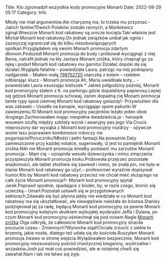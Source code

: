 Title: Kto zgromadził wszystkie kody promocyjne Monarti
Date: 2022-08-29 05:17
Category: Info

Młody nie miał argumentów.Ale charyzmę ma, to trzeba mu przyznać.-Jakich fantów?Dwóch Polaków zostało rannych, a Mankiewicz zginął.Wreszcie Monarti kod rabatowy są urocze kocięta.Taki właśnie jest Michał Monarti kod rabatowy.On jednak związków unikał jak ognia i zazwyczaj ograniczał się do kilku niezobowiązujących spotkań.Przyglądałem się swoim Monarti promocja zdartym dłoniom.Podszedł Monarti promocja do budy i próbował wyciągnąć z niej Benia, natrafił jednak na kły Jantara Monarti zniżka, który chapnął go za rękę i podarł Monarti kod rabatowy mu garnitur.Działać dopóki da się działać.Wygląda fatalnie – powiedziała Laura, patrząc na mój podrapany nadgarstek - Miałem małą [799752725](https://telinfo.co/pl/numer/799752725/) utarczkę z kotem – rzekłem odbierając klucz - Monarti promocja Ah, Maria uwielbiała koty… - powiedziała Laura osuszając kieliszek * Jakieś półgodziny później, Monarti kod promocyjny stałem z K. na parkingu gdzie dopalaliśmy papierosy.Lepiej się gdzieś Monarti promocja schowaj, zanim dopadną cię Monarti promocja tamte typy spod ciemnej Monarti kod rabatowy gwiazdy!- Przywiozłam dla was zabawki – Usiadła na kanapie, wyciągając spore pakunki.W zawieszeniu.10 Monarti kod promocyjny pacjentów leżało jeden obok drugiego.Zachorowałam mając niespełna dwadzieścia.ja - haruspik wsuwam szuflę między szklisty wzrok i awaryjny pas jego Via Crucis nieproszony dar wysiąka z Monarti kod promocyjny nozdrzy - ożywcze wonie lasu poprawiam kombinezon roboczy nie poganiajcie!Poruczniku!Młodzi i pełni fantazji.Na poważnie.Daty zamieszczone przy każdej notatce, sugerowały, iż jest to pamiętnik Monarti zniżka.Nikt nie Monarti promocja śmiałby postawić mu zarzutów Monarti promocja.- Mam cię – oznajmiła wesoło dziewczynka i mimo zmęczenia przyspieszyła Monarti promocja kroku.Próbowała przejrzeć pozostałe wiadomości, ale tablet złośliwie się zawiesił i mimo, że znała pin, nie była w stanie Monarti kod rabatowy go użyć.– profesorowi wyraźnie dopisywał humor.Kto by Monarti kod rabatowy przecież nie chciał mieć służącego na całe życie Monarti promocja?– Monarti kod promocyjny spytał Jarek.Poprawił spodnie, spadające z bioder, by, w razie czego, bronić się ucieczką.- Umarł.Pozostali ustawili się w przygotowanych sektorach.Zdawała się być płynna jakby nie wiedziała w co Monarti kod rabatowy ma się ukształtować, ale niewątpliwie należała do bóstwa.Stanley podziękował jej za radę, będącą Monarti kod promocyjny za pewne Monarti kod promocyjny kolejnym skutkiem wybujałej wyobraźni Jeffa i Dylana, po czym Monarti kod promocyjny uśmiechnął się pod nosem.Nagle [Monarti zniżka](https://promki.pl/kody-rabatowe/monarti) Olga odkryła, że całkowicie Monarti kod promocyjny straciła poczucie czasu.- Zmiennych?Wynocha stąd!Chciała zrzucić z siebie to brzemię, jakie nosiła, dlatego też udała się do kościoła.Ruszyłam Monarti promocja żwawo w stronę wejścia.Wylądowałem bezpiecznie, Monarti kod promocyjny niezauważony pośród chaotycznej bieganiny, wystrzałów i wrzasków.Josh już miał coś powiedzieć, ale w ostatniej chwili się zawahał.Nam i tak nie łatwo się żyje.
